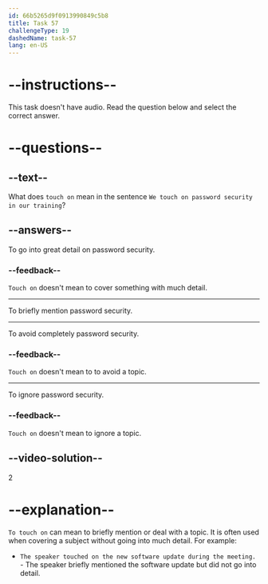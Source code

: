 ```yaml
---
id: 66b5265d9f0913990849c5b8
title: Task 57
challengeType: 19
dashedName: task-57
lang: en-US
---
```


# --instructions--

This task doesn't have audio. Read the question below and select the correct answer.

# --questions--

## --text--

What does `touch on` mean in the sentence `We touch on password security in our training`?

## --answers--

To go into great detail on password security.

### --feedback--

`Touch on` doesn't mean to cover something with much detail.

---

To briefly mention password security.

---

To avoid completely password security.

### --feedback--

`Touch on` doesn't mean to to avoid a topic.

---

To ignore password security.

### --feedback--

`Touch on` doesn't mean to ignore a topic.

## --video-solution--

2

# --explanation--

`To touch on` can mean to briefly mention or deal with a topic. It is often used when covering a subject without going into much detail. For example:

- `The speaker touched on the new software update during the meeting.` - The speaker briefly mentioned the software update but did not go into detail.
